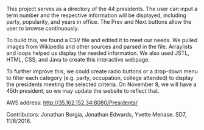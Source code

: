This project serves as a directory of the 44 presidents. The user can input a
term number and the respective information will be displayed, including party,
popularity, and years in office. The Prev and Next buttons allow the user to
browse continuously.

To build this, we found a CSV file and edited it to meet our needs. We pulled
images from Wikipedia and other sources and parsed in the file. Arraylists and
loops helped us display the needed information. We also used JSTL, HTML, CSS,
and Java to create this interactive webpage.


To further improve this, we could create radio buttons or a drop-down menu to
filter each category (e.g. party, occupation, college attended) to display the
presidents meeting the selected criteria. On November 8, we will have a 45th
president, so we may update the website to reflect that.

AWS address: http://35.162.152.34:8080/Presidents/

Contributors:
Jonathan Borgia, Jonathan Edwards, Yvette Menase. SD7, 11/6/2016.
